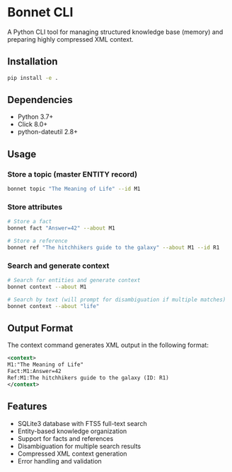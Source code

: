 # Bonnet CLI

A Python CLI tool for managing structured knowledge base (memory) and preparing highly compressed XML context.

## Installation

```bash
pip install -e .
```

## Dependencies

- Python 3.7+
- Click 8.0+
- python-dateutil 2.8+

## Usage

### Store a topic (master ENTITY record)
```bash
bonnet topic "The Meaning of Life" --id M1
```

### Store attributes
```bash
# Store a fact
bonnet fact "Answer=42" --about M1

# Store a reference
bonnet ref "The hitchhikers guide to the galaxy" --about M1 --id R1
```

### Search and generate context
```bash
# Search for entities and generate context
bonnet context --about M1

# Search by text (will prompt for disambiguation if multiple matches)
bonnet context --about "life"
```

## Output Format

The context command generates XML output in the following format:

```xml
<context>
M1:"The Meaning of Life"
Fact:M1:Answer=42
Ref:M1:The hitchhikers guide to the galaxy (ID: R1)
</context>
```

## Features

- SQLite3 database with FTS5 full-text search
- Entity-based knowledge organization
- Support for facts and references
- Disambiguation for multiple search results
- Compressed XML context generation
- Error handling and validation